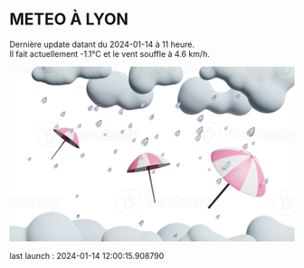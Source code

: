 # METEO À LYON

Dernière update datant du 2024-01-14 à 11 heure.  
Il fait actuellement -1.1°C et le vent souffle à 4.6 km/h.      

![](./.github/rain.png)

last launch : 2024-01-14 12:00:15.908790

